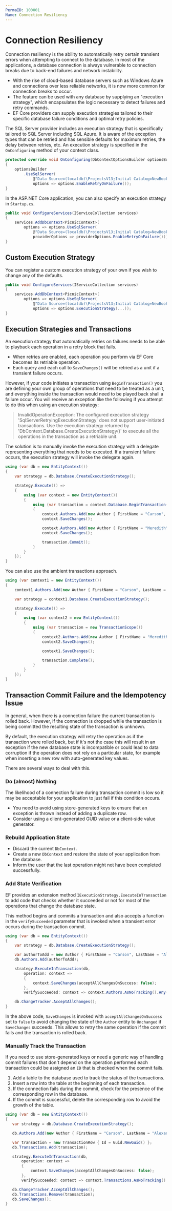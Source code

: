 ```yaml
---
PermaID: 100001
Name: Connection Resiliency
---
```


# Connection Resiliency

Connection resiliency is the ability to automatically retry certain transient errors when attempting to connect to the database. In most of the applications, a database connection is always vulnerable to connection breaks due to back-end failures and network instability.

 - With the rise of cloud-based database servers such as Windows Azure and connections over less reliable networks, it is now more common for connection breaks to occur.
 - The feature can be used with any database by supplying an "execution strategy", which encapsulates the logic necessary to detect failures and retry commands.
 - EF Core providers can supply execution strategies tailored to their specific database failure conditions and optimal retry policies.

The SQL Server provider includes an execution strategy that is specifically tailored to SQL Server including SQL Azure. It is aware of the exception types that can be retried and has sensible defaults for maximum retries, the delay between retries, etc. An execution strategy is specified in the `OnConfiguring` method of your context class.

```csharp
protected override void OnConfiguring(DbContextOptionsBuilder optionsBuilder)
{
    optionsBuilder
        .UseSqlServer(
            @"Data Source=(localdb)\ProjectsV13;Initial Catalog=NewBookStore;Trusted_Connection=True;MultipleActiveResultSets=true",
            options => options.EnableRetryOnFailure());
}
```

In the ASP.NET Core application, you can also specify an execution strategy in `Startup.cs`.

```csharp
public void ConfigureServices(IServiceCollection services)
{
    services.AddDbContext<PicnicContext>(
        options => options.UseSqlServer(
            @"Data Source=(localdb)\ProjectsV13;Initial Catalog=NewBookStore;Trusted_Connection=True;MultipleActiveResultSets=true",
            providerOptions => providerOptions.EnableRetryOnFailure()));
}
```

## Custom Execution Strategy

You can register a custom execution strategy of your own if you wish to change any of the defaults.

```csharp
public void ConfigureServices(IServiceCollection services)
{
    services.AddDbContext<PicnicContext>(
        options => options.UseSqlServer(
            @"Data Source=(localdb)\ProjectsV13;Initial Catalog=NewBookStore;Trusted_Connection=True;MultipleActiveResultSets=true",
            options => options.ExecutionStrategy(...));
}
```

## Execution Strategies and Transactions

An execution strategy that automatically retries on failures needs to be able to playback each operation in a retry block that fails. 

 - When retries are enabled, each operation you perform via EF Core becomes its retriable operation. 
 - Each query and each call to `SaveChanges()` will be retried as a unit if a transient failure occurs.

However, if your code initiates a transaction using `BeginTransaction()` you are defining your own group of operations that need to be treated as a unit, and everything inside the transaction would need to be played back shall a failure occur. You will receive an exception like the following if you attempt to do this when using an execution strategy:

> InvalidOperationException: The configured execution strategy 'SqlServerRetryingExecutionStrategy' does not support user-initiated transactions. Use the execution strategy returned by 'DbContext.Database.CreateExecutionStrategy()' to execute all the operations in the transaction as a retriable unit.

The solution is to manually invoke the execution strategy with a delegate representing everything that needs to be executed. If a transient failure occurs, the execution strategy will invoke the delegate again.

```csharp
using (var db = new EntityContext())
{
    var strategy = db.Database.CreateExecutionStrategy();

    strategy.Execute(() =>
    {
        using (var context = new EntityContext())
        {
            using (var transaction = context.Database.BeginTransaction())
            {
                context.Authors.Add(new Author { FirstName = "Carson", LastName = "Alexander", BirthDate = DateTime.Parse("1985-09-01") });
                context.SaveChanges();

                context.Authors.Add(new Author { FirstName = "Meredith", LastName = "Alonso", BirthDate = DateTime.Parse("1970-09-01") });
                context.SaveChanges();

                transaction.Commit();
            }
        }
    });
}
```

You can also use the ambient transactions approach. 

```csharp
using (var context1 = new EntityContext())
{
    context1.Authors.Add(new Author { FirstName = "Carson", LastName = "Alexander", BirthDate = DateTime.Parse("1985-09-01") });

    var strategy = context1.Database.CreateExecutionStrategy();

    strategy.Execute(() =>
    {
        using (var context2 = new EntityContext())
        {
            using (var transaction = new TransactionScope())
            {
                context2.Authors.Add(new Author { FirstName = "Meredith", LastName = "Alonso", BirthDate = DateTime.Parse("1970-09-01") });
                context2.SaveChanges();

                context1.SaveChanges();

                transaction.Complete();
            }
        }
    });
}
```

## Transaction Commit Failure and the Idempotency Issue

In general, when there is a connection failure the current transaction is rolled back. However, if the connection is dropped while the transaction is being committed the resulting state of the transaction is unknown.

By default, the execution strategy will retry the operation as if the transaction were rolled back, but if it's not the case this will result in an exception if the new database state is incompatible or could lead to data corruption if the operation does not rely on a particular state, for example when inserting a new row with auto-generated key values.

There are several ways to deal with this.

### Do (almost) Nothing

The likelihood of a connection failure during transaction commit is low so it may be acceptable for your application to just fail if this condition occurs.

 - You need to avoid using store-generated keys to ensure that an exception is thrown instead of adding a duplicate row. 
 - Consider using a client-generated GUID value or a client-side value generator.

### Rebuild Application State

 - Discard the current `DbContext`.
 - Create a new `DbContext` and restore the state of your application from the database.
 - Inform the user that the last operation might not have been completed successfully.

### Add State Verification

EF provides an extension method `IExecutionStrategy.ExecuteInTransaction` to add code that checks whether it succeeded or not for most of the operations that change the database state.

This method begins and commits a transaction and also accepts a function in the `verifySucceeded` parameter that is invoked when a transient error occurs during the transaction commit.

```csharp
using (var db = new EntityContext())
{
    var strategy = db.Database.CreateExecutionStrategy();

    var authorToAdd = new Author { FirstName = "Carson", LastName = "Alexander", BirthDate = DateTime.Parse("1985-09-01") };
    db.Authors.Add(authorToAdd);

    strategy.ExecuteInTransaction(db,
        operation: context =>
        {
            context.SaveChanges(acceptAllChangesOnSuccess: false);
        },
        verifySucceeded: context => context.Authors.AsNoTracking().Any(a => a.AuthorId == authorToAdd.AuthorId));

    db.ChangeTracker.AcceptAllChanges();
}
```

In the above code, `SaveChanges` is invoked with `acceptAllChangesOnSuccess` set to `false` to avoid changing the state of the `Author` entity to `Unchanged` if `SaveChanges` succeeds. This allows to retry the same operation if the commit fails and the transaction is rolled back.

### Manually Track the Transaction

If you need to use store-generated keys or need a generic way of handling commit failures that don't depend on the operation performed each transaction could be assigned an `ID` that is checked when the commit fails.

 1. Add a table to the database used to track the status of the transactions.
 2. Insert a row into the table at the beginning of each transaction.
 3. If the connection fails during the commit, check for the presence of the corresponding row in the database.
 4. If the commit is successful, delete the corresponding row to avoid the growth of the table.

 ```csharp
using (var db = new EntityContext())
{
    var strategy = db.Database.CreateExecutionStrategy();

    db.Authors.Add(new Author { FirstName = "Carson", LastName = "Alexander", BirthDate = DateTime.Parse("1985-09-01") });

    var transaction = new TransactionRow { Id = Guid.NewGuid() };
    db.Transactions.Add(transaction);

    strategy.ExecuteInTransaction(db,
        operation: context =>
        {
            context.SaveChanges(acceptAllChangesOnSuccess: false);
        },
        verifySucceeded: context => context.Transactions.AsNoTracking().Any(t => t.Id == transaction.Id));

    db.ChangeTracker.AcceptAllChanges();
    db.Transactions.Remove(transaction);
    db.SaveChanges();
}
```
